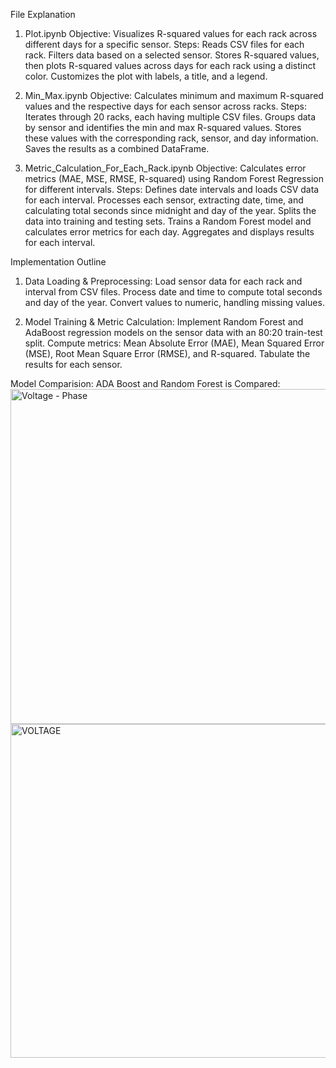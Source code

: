 File Explanation

  1. Plot.ipynb
  Objective: Visualizes R-squared values for each rack across different days for a specific sensor.
  Steps:
  Reads CSV files for each rack.
  Filters data based on a selected sensor.
  Stores R-squared values, then plots R-squared values across days for each rack using a distinct color.
  Customizes the plot with labels, a title, and a legend.
  
  2. Min_Max.ipynb
  Objective: Calculates minimum and maximum R-squared values and the respective days for each sensor across racks.
  Steps:
  Iterates through 20 racks, each having multiple CSV files.
  Groups data by sensor and identifies the min and max R-squared values.
  Stores these values with the corresponding rack, sensor, and day information.
  Saves the results as a combined DataFrame.
  
  3. Metric_Calculation_For_Each_Rack.ipynb
  Objective: Calculates error metrics (MAE, MSE, RMSE, R-squared) using Random Forest Regression for different intervals.
  Steps:
  Defines date intervals and loads CSV data for each interval.
  Processes each sensor, extracting date, time, and calculating total seconds since midnight and day of the year.
  Splits the data into training and testing sets.
  Trains a Random Forest model and calculates error metrics for each day.
  Aggregates and displays results for each interval.


Implementation Outline

  1. Data Loading & Preprocessing:
  Load sensor data for each rack and interval from CSV files.
  Process date and time to compute total seconds and day of the year.
  Convert values to numeric, handling missing values.
  
  2. Model Training & Metric Calculation:
  Implement Random Forest and AdaBoost regression models on the sensor data with an 80:20 train-test split.
  Compute metrics: Mean Absolute Error (MAE), Mean Squared Error (MSE), Root Mean Square Error (RMSE), and R-squared.
  Tabulate the results for each sensor.

Model Comparision:
  ADA Boost and Random Forest is Compared:
  <img width="536" alt="Voltage - Phase" src="https://github.com/user-attachments/assets/cc71a684-24f3-4d6b-8bb6-c57b9441c057">
  <img width="534" alt="VOLTAGE" src="https://github.com/user-attachments/assets/e51b125b-8665-49d1-b288-54be5cd807b1">


